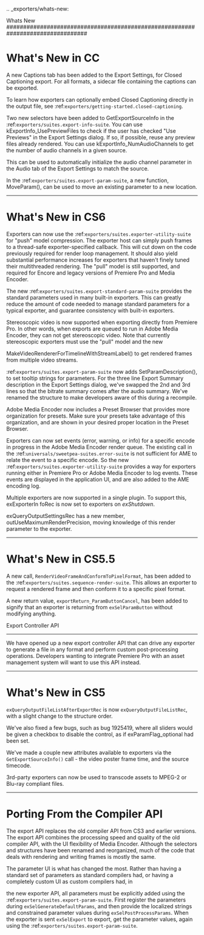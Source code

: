 .. _exporters/whats-new:

Whats New
################################################################################

What's New in CC
================================================================================

A new Captions tab has been added to the Export Settings, for Closed Captioning export. For all formats, a sidecar file containing the captions can be exported.

To learn how exporters can optionally embed Closed Captioning directly in the output file, see :ref:`exporters/getting-started.closed-captioning`.

Two new selectors have been added to GetExportSourceInfo in the :ref:`exporters/suites.export-info-suite`. You can use kExportInfo_UsePreviewFiles to check if the user has checked "Use Previews" in the Export Settings dialog. If so, if possible, reuse any preview files already rendered. You can use kExportInfo_NumAudioChannels to get the number of audio channels in a given source.

This can be used to automatically initialize the audio channel parameter in the Audio tab of the Export Settings to match the source.

In the :ref:`exporters/suites.export-param-suite`, a new function, MoveParam(), can be used to move an existing parameter to a new location.

----

What's New in CS6
================================================================================

Exporters can now use the :ref:`exporters/suites.exporter-utility-suite` for "push" model compression. The exporter host can simply push frames to a thread-safe exporter-specified callback. This will cut down on the code previously required for render loop management. It should also yield substantial performance increases for exporters that haven't finely tuned their multithreaded rendering. The "pull" model is still supported, and required for Encore and legacy versions of Premiere Pro and Media Encoder.

The new :ref:`exporters/suites.export-standard-param-suite` provides the standard parameters used in many built-in exporters. This can greatly reduce the amount of code needed to manage standard parameters for a typical exporter, and guarantee consistency with built-in exporters.

Stereoscopic video is now supported when exporting directly from Premiere Pro. In other words, when exports are queued to run in Adobe Media Encoder, they can not get stereoscopic video. Note that currently stereoscopic exporters must use the "pull" model and the new

MakeVideoRendererForTimelineWithStreamLabel() to get rendered frames from multiple video streams.

:ref:`exporters/suites.export-param-suite` now adds SetParamDescription(), to set tooltip strings for parameters. For the three line Export Summary description in the Export Settings dialog, we've swapped the 2nd and 3rd lines so that the bitrate summary comes after the audio summary. We've renamed the structure to make developers aware of this during a recompile.

Adobe Media Encoder now includes a Preset Browser that provides more organization for presets. Make sure your presets take advantage of this organization, and are shown in your desired proper location in the Preset Browser.

Exporters can now set events (error, warning, or info) for a specific encode in progress in the Adobe Media Encoder render queue. The existing call in the :ref:`universals/sweetpea-suites.error-suite` is not sufficient for AME to relate the event to a specific encode. So the new :ref:`exporters/suites.exporter-utility-suite` provides a way for exporters running either in Premiere Pro or Adobe Media Encoder to log events. These events are displayed in the application UI, and are also added to the AME encoding log.

Multiple exporters are now supported in a single plugin. To support this, exExporterIn foRec is now set to exporters on *exShutdown*.

exQueryOutputSettingsRec has a new member, outUseMaximumRenderPrecision, moving knowledge of this render parameter to the exporter.

----

What's New in CS5.5
================================================================================

A new call, ``RenderVideoFrameAndConformToPixelFormat``, has been added to the :ref:`exporters/suites.sequence-render-suite`. This allows an exporter to request a rendered frame and then conform it to a specific pixel format.

A new return value, ``exportReturn_ParamButtonCancel``, has been added to signify that an exporter is returning from ``exSelParamButton`` without modifying anything.

Export Controller API
********************************************************************************

We have opened up a new export controller API that can drive any exporter to generate a file in any format and perform custom post-processing operations. Developers wanting to integrate Premiere Pro with an asset management system will want to use this API instead.

----

What's New in CS5
================================================================================

``exQueryOutputFileListAfterExportRec`` is now ``exQueryOutputFileListRec``, with a slight change to the structure order.

We've also fixed a few bugs, such as bug 1925419, where all sliders would be given a checkbox to disable the control, as if exParamFlag_optional had been set.

We've made a couple new attributes available to exporters via the ``GetExportSourceInfo()`` call - the video poster frame time, and the source timecode.

3rd-party exporters can now be used to transcode assets to MPEG-2 or Blu-ray compliant files. 

----

Porting From the Compiler API
================================================================================

The export API replaces the old compiler API from CS3 and earlier versions. The export API combines the processing speed and quality of the old compiler API, with the UI flexibility of Media Encoder. Although the selectors and structures have been renamed and reorganized, much of the code that deals with rendering and writing frames is mostly the same.

The parameter UI is what has changed the most. Rather than having a standard set of parameters as standard compilers had, or having a completely custom UI as custom compilers had, in

the new exporter API, all parameters must be explicitly added using the :ref:`exporters/suites.export-param-suite`. First register the parameters during ``exSelGenerateDefaultParams``, and then provide the localized strings and constrained parameter values during ``exSelPostProcessParams``. When the exporter is sent ``exSelExport`` to export, get the parameter values, again using the :ref:`exporters/suites.export-param-suite`.
